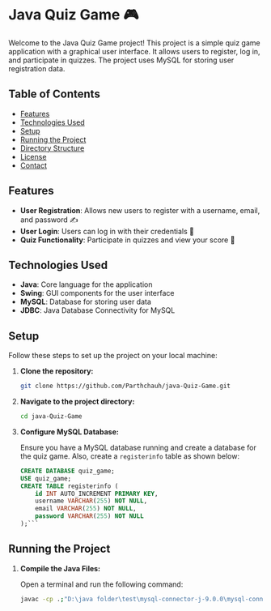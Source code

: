 # Java Quiz Game 🎮

Welcome to the Java Quiz Game project! This project is a simple quiz game application with a graphical user interface. It allows users to register, log in, and participate in quizzes. The project uses MySQL for storing user registration data.

## Table of Contents

- [Features](#features)
- [Technologies Used](#technologies-used)
- [Setup](#setup)
- [Running the Project](#running-the-project)
- [Directory Structure](#directory-structure)
- [License](#license)
- [Contact](#contact)

## Features

- **User Registration**: Allows new users to register with a username, email, and password ✍️
- **User Login**: Users can log in with their credentials 🔐
- **Quiz Functionality**: Participate in quizzes and view your score 🎉

## Technologies Used

- **Java**: Core language for the application
- **Swing**: GUI components for the user interface
- **MySQL**: Database for storing user data
- **JDBC**: Java Database Connectivity for MySQL

## Setup

Follow these steps to set up the project on your local machine:

1. **Clone the repository:**

    ```bash
    git clone https://github.com/Parthchauh/java-Quiz-Game.git
    ```

2. **Navigate to the project directory:**

    ```bash
    cd java-Quiz-Game
    ```

3. **Configure MySQL Database:**

   Ensure you have a MySQL database running and create a database for the quiz game. Also, create a `registerinfo` table as shown below:

   ```sql
   CREATE DATABASE quiz_game;
   USE quiz_game;
   CREATE TABLE registerinfo (
       id INT AUTO_INCREMENT PRIMARY KEY,
       username VARCHAR(255) NOT NULL,
       email VARCHAR(255) NOT NULL,
       password VARCHAR(255) NOT NULL
   );```

## Running the Project

1. **Compile the Java Files:**

   Open a terminal and run the following command:

   ```bash
   javac -cp .;"D:\java folder\test\mysql-connector-j-9.0.0\mysql-connector-j-9.0.0.jar" QuizGame.java

    
